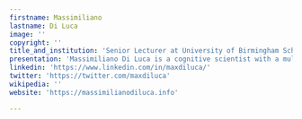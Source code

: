 ```yaml
---
firstname: Massimiliano
lastname: Di Luca
image: ''
copyright: ''
title_and_institution: 'Senior Lecturer at University of Birmingham School of Psychology '
presentation: 'Massimiliano Di Luca is a cognitive scientist with a multidisciplinary background spanning psychology, neuroscience and engineering. Currently holding the position of Senior Lecturer at University of Birmingham’s School of Psychology, he has previously been a research scientist at the Max Planck Institute for Biological Cybernetics working on Bayesian modelling, researcher at Oculus Research and subsequently Facebook Reality Labs where he worked on VR. He performs both fundamental and applied research to determine how humans process multisensory stimuli, with an accent on understanding the temporal, dynamic, and interactive nature of perception. The leitmotiv of his research is to create computational models that constitute quantitative and testable theories about the underlying cognitive and neural processes. At ICA4, he would like to find ways to build virtual musicians who mimic the synergistic experience of a rehearsal with multiple partners. His second proposal is to work on human-machine interaction by building model-based AI solutions that will allow both a deeper scientific understanding of the human cognitive system and a richer and more effective behavior of artificial agents. '
linkedin: 'https://www.linkedin.com/in/maxdiluca/'
twitter: 'https://twitter.com/maxdiluca'
wikipedia: ''
website: 'https://massimilianodiluca.info'

---
```

